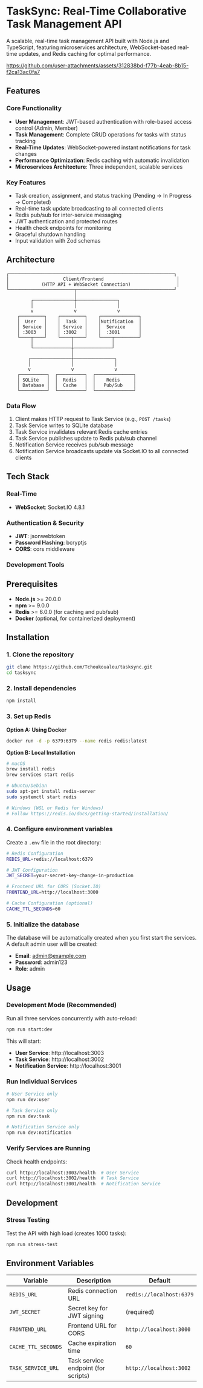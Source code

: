 # TaskSync: Real-Time Collaborative Task Management API

A scalable, real-time task management API built with Node.js and TypeScript, featuring microservices architecture, WebSocket-based real-time updates, and Redis caching for optimal performance.



https://github.com/user-attachments/assets/312838bd-f77b-4eab-8b15-f2ca13ac0fa7



## Features

### Core Functionality

- **User Management**: JWT-based authentication with role-based access control (Admin, Member)
- **Task Management**: Complete CRUD operations for tasks with status tracking
- **Real-Time Updates**: WebSocket-powered instant notifications for task changes
- **Performance Optimization**: Redis caching with automatic invalidation
- **Microservices Architecture**: Three independent, scalable services

### Key Features

- Task creation, assignment, and status tracking (Pending → In Progress → Completed)
- Real-time task update broadcasting to all connected clients
- Redis pub/sub for inter-service messaging
- JWT authentication and protected routes
- Health check endpoints for monitoring
- Graceful shutdown handling
- Input validation with Zod schemas

## Architecture

```
┌─────────────────────────────────────────────────────────────┐
│                    Client/Frontend                           │
│            (HTTP API + WebSocket Connection)                 │
└────────────────────────┬────────────────────────────────────┘
                         │
         ┌───────────────┼───────────────┐
         │               │               │
         v               v               v
    ┌─────────┐    ┌─────────┐    ┌──────────────┐
    │  User   │    │  Task   │    │Notification  │
    │ Service │    │ Service │    │  Service     │
    │ :3003   │    │ :3002   │    │  :3001       │
    └────┬────┘    └────┬────┘    └────┬─────────┘
         │              │              │
         └──────────────┼──────────────┘
                        │
        ┌───────────────┼───────────────┐
        │               │               │
        v               v               v
    ┌──────────┐  ┌──────────┐  ┌──────────────┐
    │ SQLite   │  │  Redis   │  │    Redis     │
    │ Database │  │  Cache   │  │   Pub/Sub    │
    └──────────┘  └──────────┘  └──────────────┘
```

### Data Flow

1. Client makes HTTP request to Task Service (e.g., `POST /tasks`)
2. Task Service writes to SQLite database
3. Task Service invalidates relevant Redis cache entries
4. Task Service publishes update to Redis pub/sub channel
5. Notification Service receives pub/sub message
6. Notification Service broadcasts update via Socket.IO to all connected clients

## Tech Stack

### Real-Time

- **WebSocket**: Socket.IO 4.8.1

### Authentication & Security

- **JWT**: jsonwebtoken
- **Password Hashing**: bcryptjs
- **CORS**: cors middleware

### Development Tools

## Prerequisites

- **Node.js** >= 20.0.0
- **npm** >= 9.0.0
- **Redis** >= 6.0.0 (for caching and pub/sub)
- **Docker** (optional, for containerized deployment)

## Installation

### 1. Clone the repository

```bash
git clone https://github.com/Tchoukoualeu/tasksync.git
cd tasksync
```

### 2. Install dependencies

```bash
npm install
```

### 3. Set up Redis

**Option A: Using Docker**

```bash
docker run -d -p 6379:6379 --name redis redis:latest

```

**Option B: Local Installation**

```bash
# macOS
brew install redis
brew services start redis

# Ubuntu/Debian
sudo apt-get install redis-server
sudo systemctl start redis

# Windows (WSL or Redis for Windows)
# Follow https://redis.io/docs/getting-started/installation/
```

### 4. Configure environment variables

Create a `.env` file in the root directory:

```bash
# Redis Configuration
REDIS_URL=redis://localhost:6379

# JWT Configuration
JWT_SECRET=your-secret-key-change-in-production

# Frontend URL for CORS (Socket.IO)
FRONTEND_URL=http://localhost:3000

# Cache Configuration (optional)
CACHE_TTL_SECONDS=60
```

### 5. Initialize the database

The database will be automatically created when you first start the services. A default admin user will be created:

- **Email**: admin@example.com
- **Password**: admin123
- **Role**: admin

## Usage

### Development Mode (Recommended)

Run all three services concurrently with auto-reload:

```bash
npm run start:dev
```

This will start:

- **User Service**: http://localhost:3003
- **Task Service**: http://localhost:3002
- **Notification Service**: http://localhost:3001

### Run Individual Services

```bash
# User Service only
npm run dev:user

# Task Service only
npm run dev:task

# Notification Service only
npm run dev:notification
```

### Verify Services are Running

Check health endpoints:

```bash
curl http://localhost:3003/health  # User Service
curl http://localhost:3002/health  # Task Service
curl http://localhost:3001/health  # Notification Service
```

## Development

### Stress Testing

Test the API with high load (creates 1000 tasks):

```bash
npm run stress-test
```

## Environment Variables

| Variable            | Description                         | Default                  |
| ------------------- | ----------------------------------- | ------------------------ |
| `REDIS_URL`         | Redis connection URL                | `redis://localhost:6379` |
| `JWT_SECRET`        | Secret key for JWT signing          | (required)               |
| `FRONTEND_URL`      | Frontend URL for CORS               | `http://localhost:3000`  |
| `CACHE_TTL_SECONDS` | Cache expiration time               | `60`                     |
| `TASK_SERVICE_URL`  | Task service endpoint (for scripts) | `http://localhost:3002`  |
